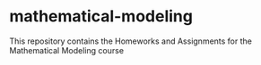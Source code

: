 # mathematical-modeling
This repository contains the Homeworks and Assignments for the Mathematical Modeling course
